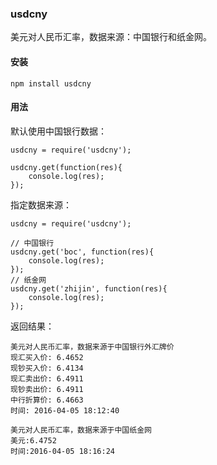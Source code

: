 ### usdcny

美元对人民币汇率，数据来源：中国银行和纸金网。

#### 安装

```
npm install usdcny
```

#### 用法

默认使用中国银行数据：

```
usdcny = require('usdcny');

usdcny.get(function(res){
	console.log(res);
});
```
指定数据来源：

```
usdcny = require('usdcny');

// 中国银行
usdcny.get('boc', function(res){
	console.log(res);
});
// 纸金网
usdcny.get('zhijin', function(res){
	console.log(res);
});
```
返回结果：

```
美元对人民币汇率，数据来源于中国银行外汇牌价
现汇买入价: 6.4652
现钞买入价: 6.4134
现汇卖出价: 6.4911
现钞卖出价: 6.4911
中行折算价: 6.4663
时间: 2016-04-05 18:12:40

美元对人民币汇率，数据来源于中国纸金网
美元:6.4752
时间:2016-04-05 18:16:24
```